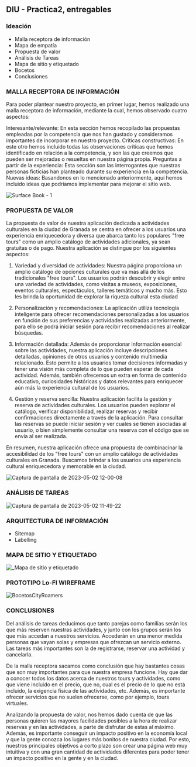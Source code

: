 ## DIU - Practica2, entregables

### Ideación 
* Malla receptora de información 
* Mapa de empatía
* Propuesta de valor
* Análisis de Tareas 
* Mapa de sitio y etiquetado 
* Bocetos
* Conclusiones

### MALLA RECEPTORA DE INFORMACIÓN

Para poder plantear nuestro proyecto, en primer lugar, hemos realizado una malla receptora de información, mediante la cual, hemos observado cuatro aspectos:

Interesante/relevante: En esta sección hemos recopilado las propuestas empleadas por la competencia que nos han gustado y consideramos importantes de incorporar en nuestro proyecto.
Criticas constructivas: En este otro hemos incluido todas las observaciones críticas que hemos identificado en relación a la competencia, y son las que creemos que pueden ser mejoradas o resueltas en nuestra página propia.
Preguntas a partir de la experiencia: Esta sección son las interrogantes que nuestras personas ficticias han planteado durante su experiencia en la competencia.
Nuevas ideas: Basandonos en lo mencionado anteriormente, aquí hemos incluido ideas que podríamos implementar para mejorar el sitio web.


![Surface Book - 1](https://github.com/antonio8mg/DIU-WaxyTech/assets/116074772/c9a8c5af-5c91-4fcd-8fc9-674d1df8a18f)



### PROPUESTA DE VALOR

La propuesta de valor de nuestra aplicación dedicada a actividades culturales en la ciudad de Granada se centra en ofrecer a los usuarios una experiencia enriquecedora y diversa que abarca tanto los populares "free tours" como un amplio catálogo de actividades adicionales, ya sean gratuitas o de pago. Nuestra aplicación se distingue por los siguientes aspectos:

1. Variedad y diversidad de actividades: Nuestra página proporciona un amplio catálogo de opciones culturales que va más allá de los tradicionales "free tours". Los usuarios podrán descubrir y elegir entre una variedad de actividades, como visitas a museos, exposiciones, eventos culturales, espectáculos, talleres temáticos y mucho más. Esto les brinda la oportunidad de explorar la riqueza cultural esta ciudad

2. Personalización y recomendaciones: La aplicación utiliza tecnología inteligente para ofrecer recomendaciones personalizadas a los usuarios en función de sus preferencias y actividades realizadas anteriormente, para ello se podrá iniciar sesión para recibir recomendaciones al realizar búsquedas. 

3. Información detallada: Además de proporcionar información esencial sobre las actividades, nuestra aplicación incluye descripciones detalladas, opiniones de otros usuarios y contenido multimedia relacionado. Esto permite a los usuarios tomar decisiones informadas y tener una visión más completa de lo que pueden esperar de cada actividad. Además, también ofrecemos un extra en forma de contenido educativo, curiosidades históricas y datos relevantes para enriquecer aún más la experiencia cultural de los usuarios.

4. Gestión y reserva sencilla: Nuestra aplicación facilita la gestión y reserva de actividades culturales. Los usuarios pueden explorar el catálogo, verificar disponibilidad, realizar reservas y recibir confirmaciones directamente a través de la aplicación. Para consultar las reservas se puede iniciar sesión y ver cuales se tienen asociadas al usuario, o bien simplemente consultar una reserva con el código que se envia al ser realizada.

En resumen, nuestra aplicación ofrece una propuesta de combinacinar la accesibilidad de los "free tours" con un amplio catálogo de actividades culturales en Granada. Buscamos brindar a los usuarios una experiencia cultural enriquecedora y memorable en la ciudad.


![Captura de pantalla de 2023-05-02 12-00-08](https://user-images.githubusercontent.com/116074772/235642519-afa06544-9eb1-4b57-a785-df6d1e8b5fd6.png)



### ANÁLISIS DE TAREAS

![Captura de pantalla de 2023-05-02 11-49-22](https://user-images.githubusercontent.com/116074772/235642406-e4fadec7-e07c-436d-af3d-c4b4a4cb31b0.png)


### ARQUITECTURA DE INFORMACIÓN

* Sitemap 
* Labelling 

### MAPA DE SITIO Y ETIQUETADO

![_Mapa de sitio y etiquetado](https://user-images.githubusercontent.com/73304805/235681884-7e01a4fb-f6e7-40b0-a107-55207695fce9.jpg)

### PROTOTIPO Lo-FI WIREFRAME 

![BocetosCityRoamers](https://user-images.githubusercontent.com/73304805/235680804-6dc1dcd1-c5db-4a3a-b1f2-c741ea0873d2.png)

### CONCLUSIONES

Del análisis de tareas deducimos que tanto parejas como familias serán los que más reserven nuestras actividades, y junto con los grupos serán los que más accedan a nuestros servicios. Accederán en una menor medida personas que vayan solas y empresas que ofrezcan un servicio externo.
Las tareas más importantes son la de registrarse, reservar una actividad y cancelarla.

De la malla receptora sacamos como conclusión que hay bastantes cosas que son muy importantes para que nuestra empresa funcione. 
Hay que dar a conocer todos los datos acerca de nuestros tours y actividades, como que viene incluido en el precio, que no, cual es el precio de lo que no está incluido, la exigencia física de las actividades, etc.
Además, es importante ofrecer servicios que no suelen ofrecerse, como por ejemplo, tours virtuales.

Analizando la propuesta de valor, nos hemos dado cuenta de que las personas quieren las mayores facilidades posibles a la hora de realizar reservas y en las actividades, a parte de disfrutar de estas al máximo.
Además, es importante conseguir un impacto positivo en la economía local y que la gente conozca los lugares más bonitos de nuestra ciudad.
Por esto, nuestros principales objetivos a corto plazo son crear una página web muy intuitiva y con una gran cantidad de actividades diferentes para poder tener un impacto positivo en la gente y en la ciudad.

